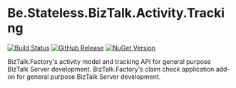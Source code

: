﻿# Be.Stateless.BizTalk.Activity.Tracking

[![Build Status](https://dev.azure.com/icraftsoftware/be.stateless/_apis/build/status/Be.Stateless.BizTalk.Activity.Tracking%20Manual%20Release?branchName=master)](https://dev.azure.com/icraftsoftware/be.stateless/_build/latest?definitionId=666&branchName=master)
[![GitHub Release](https://img.shields.io/github/v/release/icraftsoftware/Be.Stateless.BizTalk.Activity.Tracking)](https://github.com/icraftsoftware/Be.Stateless.BizTalk.Activity.Tracking/releases/latest)
[![NuGet Version](https://img.shields.io/nuget/v/Be.Stateless.BizTalk.Activity.Tracking.svg?style=flat)](https://www.nuget.org/packages/Be.Stateless.BizTalk.Activity.Tracking/)

BizTalk.Factory's activity model and tracking API for general purpose BizTalk Server development.
BizTalk.Factory's claim check application add-on for general purpose BizTalk Server development.

